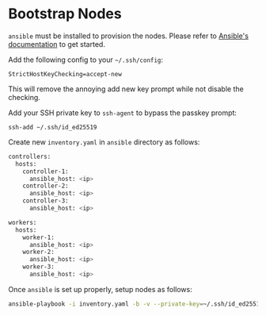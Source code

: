 # Bootstrap Nodes

`ansible` must be installed to provision the nodes. Please refer to
[Ansible's documentation](https://github.com/hetznercloud/cli) to get started.

Add the following config to your `~/.ssh/config`:

```shell
StrictHostKeyChecking=accept-new
```

This will remove the annoying add new key prompt while not disable the checking.

Add your SSH private key to `ssh-agent` to bypass the passkey prompt:

```shell
ssh-add ~/.ssh/id_ed25519
```

Create new `inventory.yaml` in `ansible` directory as follows:

```sh
controllers:
  hosts:
    controller-1:
      ansible_host: <ip>
    controller-2:
      ansible_host: <ip>
    controller-3:
      ansible_host: <ip>

workers:
  hosts:
    worker-1:
      ansible_host: <ip>
    worker-2:
      ansible_host: <ip>
    worker-3:
      ansible_host: <ip>

```

Once `ansible` is set up properly, setup nodes as follows:

```sh
ansible-playbook -i inventory.yaml -b -v --private-key=~/.ssh/id_ed25519 bootstrap_nodes.yaml
```
